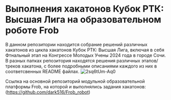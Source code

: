 # Выполнения хакатонов Кубок РТК: Высшая Лига на образовательном роботе Frob

В данном репозитории находится собрание решений различных хакатонов из цикла хакатонов Кубок РТК: Высшая Лига, включая в себя Фтнальный этап на Конгрессе Молодых Учены 2024 года в городе Сочи.
В разных папках репозитория находятся решения различных этапов/треков хакатона, с более подробными описаниями каждого из них в соответсвенных README файлах.
![2sq6tUm-Aq0](https://github.com/user-attachments/assets/ad657bb7-0ffd-4dd7-bc82-84a91e371833)

Ссылка на основной репозиторий модульной образовательной платформы Frob, нa которой и выполнялись задания хакатонов: (https://github.com/dark516/Frob_robot)

